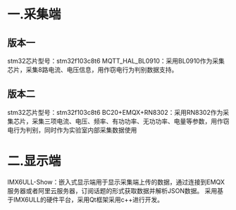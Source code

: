 # 一.采集端

## 版本一
stm32芯片型号：stm32f103c8t6
MQTT_HAL_BL0910：采用BL0910作为采集芯片，采集8路电流、电压信息，用作窃电行为判别数据支持。

## 版本二
stm32芯片型号：stm32f103c8t6
BC20+EMQX+RN8302：采用RN8302作为采集芯片，采集三项电流、电压、频率、有功功率、无功功率、电量等参数，用作窃电行为判别，同时作为实验室内部采集数据使用

# 二.显示端

IMX6ULL-Show：嵌入式显示端用于显示采集端上传的数据，通过连接到EMQX服务器或者阿里云服务器，订阅话题的形式获取数据并解析JSON数据。
采用基于IMX6ULL的硬件平台，采用Qt框架采用c++进行开发。
